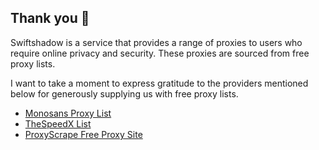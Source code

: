 ## Thank you 🙏
Swiftshadow is a service that provides a range of proxies to users who require online privacy and security. These proxies are sourced from free proxy lists.

I want to take a moment to express gratitude to the providers mentioned below for generously supplying us with free proxy lists.

- [Monosans Proxy List](https://github.com/monosans/proxy-list)
- [TheSpeedX List](https://github.com/TheSpeedX/PROXY-List)
- [ProxyScrape Free Proxy Site](https://proxyscrape.com/free-proxy-list)